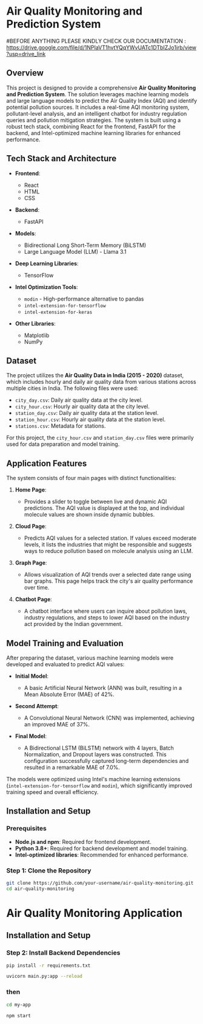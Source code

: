 # Air Quality Monitoring and Prediction System

#BEFORE ANYTHING PLEASE KINDLY CHECK OUR DOCUMENTATION : https://drive.google.com/file/d/1NPIaVT1hvtYQqYWvUATc1DTbIZJo1irb/view?usp=drive_link
## Overview

This project is designed to provide a comprehensive **Air Quality Monitoring and Prediction System**. The solution leverages machine learning models and large language models to predict the Air Quality Index (AQI) and identify potential pollution sources. It includes a real-time AQI monitoring system, pollutant-level analysis, and an intelligent chatbot for industry regulation queries and pollution mitigation strategies. The system is built using a robust tech stack, combining React for the frontend, FastAPI for the backend, and Intel-optimized machine learning libraries for enhanced performance.

## Tech Stack and Architecture

- **Frontend**:  
  - React  
  - HTML  
  - CSS  

- **Backend**:  
  - FastAPI  

- **Models**:  
  - Bidirectional Long Short-Term Memory (BiLSTM)  
  - Large Language Model (LLM) - Llama 3.1  

- **Deep Learning Libraries**:  
  - TensorFlow  

- **Intel Optimization Tools**:  
  - `modin` - High-performance alternative to pandas  
  - `intel-extension-for-tensorflow`  
  - `intel-extension-for-keras`  

- **Other Libraries**:  
  - Matplotlib  
  - NumPy  

## Dataset

The project utilizes the **Air Quality Data in India (2015 - 2020)** dataset, which includes hourly and daily air quality data from various stations across multiple cities in India. The following files were used:

- `city_day.csv`: Daily air quality data at the city level.
- `city_hour.csv`: Hourly air quality data at the city level.
- `station_day.csv`: Daily air quality data at the station level.
- `station_hour.csv`: Hourly air quality data at the station level.
- `stations.csv`: Metadata for stations.

For this project, the `city_hour.csv` and `station_day.csv` files were primarily used for data preparation and model training.

## Application Features

The system consists of four main pages with distinct functionalities:

1. **Home Page**:  
   - Provides a slider to toggle between live and dynamic AQI predictions. The AQI value is displayed at the top, and individual molecule values are shown inside dynamic bubbles.

2. **Cloud Page**:  
   - Predicts AQI values for a selected station. If values exceed moderate levels, it lists the industries that might be responsible and suggests ways to reduce pollution based on molecule analysis using an LLM.

3. **Graph Page**:  
   - Allows visualization of AQI trends over a selected date range using bar graphs. This page helps track the city's air quality performance over time.

4. **Chatbot Page**:  
   - A chatbot interface where users can inquire about pollution laws, industry regulations, and steps to lower AQI based on the industry act provided by the Indian government.

## Model Training and Evaluation

After preparing the dataset, various machine learning models were developed and evaluated to predict AQI values:

- **Initial Model**:  
  - A basic Artificial Neural Network (ANN) was built, resulting in a Mean Absolute Error (MAE) of 42%.

- **Second Attempt**:  
  - A Convolutional Neural Network (CNN) was implemented, achieving an improved MAE of 37%.

- **Final Model**:  
  - A Bidirectional LSTM (BiLSTM) network with 4 layers, Batch Normalization, and Dropout layers was constructed. This configuration successfully captured long-term dependencies and resulted in a remarkable MAE of 7.0%.

The models were optimized using Intel's machine learning extensions (`intel-extension-for-tensorflow` and `modin`), which significantly improved training speed and overall efficiency.

## Installation and Setup

### Prerequisites

- **Node.js and npm**: Required for frontend development.
- **Python 3.8+**: Required for backend development and model training.
- **Intel-optimized libraries**: Recommended for enhanced performance.

### Step 1: Clone the Repository

```bash
git clone https://github.com/your-username/air-quality-monitoring.git
cd air-quality-monitoring

```

# Air Quality Monitoring Application

## Installation and Setup

### Step 2: Install Backend Dependencies

```bash
pip install -r requirements.txt
```

``` bash
uvicorn main.py:app --reload

```
### then 

```bash
cd my-app

npm start

```
